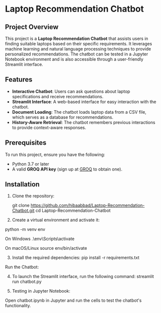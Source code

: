 # Laptop Recommendation Chatbot

## Project Overview

This project is a **Laptop Recommendation Chatbot** that assists users in finding suitable laptops based on their specific requirements. It leverages machine learning and natural language processing techniques to provide personalized recommendations. The chatbot can be tested in a Jupyter Notebook environment and is also accessible through a user-friendly Streamlit interface.

## Features

- **Interactive Chatbot**: Users can ask questions about laptop specifications and receive recommendations.
- **Streamlit Interface**: A web-based interface for easy interaction with the chatbot.
- **Document Loading**: The chatbot loads laptop data from a CSV file, which serves as a database for recommendations.
- **History-Aware Retrieval**: The chatbot remembers previous interactions to provide context-aware responses.

## Prerequisites

To run this project, ensure you have the following:

- Python 3.7 or later
- A valid **GROQ API key** (sign up at [GROQ](https://console.groq.com/keys) to obtain one).

## Installation

1. Clone the repository:

   git clone https://github.com/hibaabbad/Laptop-Recommendation-Chatbot.git
   cd Laptop-Recommendation-Chatbot

2. Create a virtual environment and activate it:

python -m venv env

On Windows
.\env\Scripts\activate

On macOS/Linux
source env/bin/activate

3. Install the required dependencies:
pip install -r requirements.txt

Run the Chatbot:

4. To launch the Streamlit interface, run the following command:
streamlit run chatbot.py

5. Testing in Jupyter Notebook:

Open chatbot.ipynb in Jupyter and run the cells to test the chatbot's functionality.

